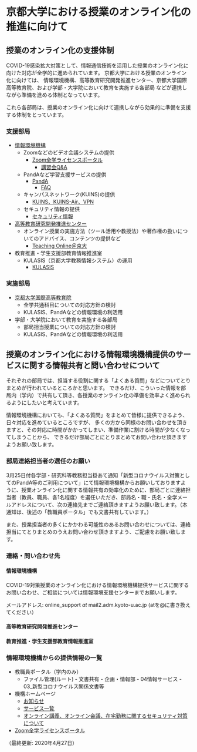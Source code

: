 # 京都大学における授業のオンライン化の推進に向けて

## 授業のオンライン化の支援体制

COVID-19感染拡大対策として、情報通信技術を活用した授業のオンライン化に向けた対応が全学的に進められています。
京都大学における授業のオンライン化に向けては、
情報環境機構、高等教育研究開発推進センター、京都大学国際高等教育院、および学部・大学院において教育を実施する各部局
などが連携しながら準備を進める体制となっています。

これら各部局は、授業のオンライン化に向けて連携しながら効果的に準備を支援する体制をとっています。

### 支援部局

- [情報環境機構](http://www.iimc.kyoto-u.ac.jp/)
  - Zoomなどのビデオ会議システムの提供
    - [Zoom全学ライセンスポータル](https://kyoto-u.github.io/online-edu/zoom)
      - [講習会Q&A](https://kubar.rd.iimc.kyoto-u.ac.jp/zoom/qa.html)
  - PandAなど学習支援サービスの提供
    - [PandA](http://www.iimc.kyoto-u.ac.jp/ja/services/lms/)
      - [FAQ](http://www.iimc.kyoto-u.ac.jp/ja/faq/lms/panda/)
  - キャンパスネットワーク(KUINS)の提供
    - [KUINS、KUINS-Air、VPN](https://www.iimc.kyoto-u.ac.jp/ja/services/kuins/)
  - セキュリティ情報の提供
    - [セキュリティ情報](http://www.iimc.kyoto-u.ac.jp/ja/whatsnew/security/index.html)
- [高等教育研究開発推進センター](https://www.highedu.kyoto-u.ac.jp/)
  - オンライン授業の実施方法（ツール活用や教授法）や著作権の扱いについてのアドバイス、コンテンツの提供など
    - [Teaching Online＠京大](https://www.highedu.kyoto-u.ac.jp/connect/teachingonline/)
- 教育推進・学生支援部教育情報推進室
  - KULASIS（京都大学教務情報システム）の運用
    - [KULASIS](https://www.z.k.kyoto-u.ac.jp/freshman-guide/kulasis)

### 実施部局

- [京都大学国際高等教育院](https://www.z.k.kyoto-u.ac.jp/)
  - 全学共通科目についての対応方針の検討
  - KULASIS、PandAなどの情報環境の利活用
- 学部・大学院において教育を実施する各部局
  - 部局担当授業についての対応方針の検討
  - KULASIS、PandAなどの情報環境の利活用
  
## 授業のオンライン化における情報環境機構提供のサービスに関する情報共有と問い合わせについて

それぞれの部局では、担当する役割に関する「よくある質問」などについてとりまとめが行われているところかと思います。
できるだけ、こういった情報を部局内（学内）で共有して頂き、各授業のオンライン化の準備を効率よく進められるようにしたいと考えています。

情報環境機構においても、「よくある質問」をまとめて皆様に提供できるよう、日々対応を進めているところですが、
多くの方から同様のお問い合わせを頂きますと、その対応に時間がかかってしまい、準備作業に割ける時間が少なくなってしまうことから、
できるだけ部局ごとにとりまとめてお問い合わせ頂きますようお願い致します。

### 部局連絡担当者の選任のお願い

3月25日付各学部・研究科等教務担当掛あて通知「新型コロナウイルス対策としてのPandA等のご利用について」にて情報環境機構からお願いしておりますように、授業オンライン化に関する情報共有の効率化のために、部局ごとに連絡担当者（教員、職員、各1名程度）を選任いただき、部局名・職・氏名・全学メールアドレスについて、次の連絡先までご連絡頂きますようお願い致します。（本通知は、後述の「教職員ポータル」でも文書共有しています。）

また、授業担当者の多くにかかわる可能性のあるお問い合わせについては、連絡担当にてとりまとめのうえお問い合わせ頂きますよう、ご配慮をお願い致します。

### 連絡・問い合わせ先

#### 情報環境機構

COVID-19対策授業のオンライン化における情報環境機構提供サービスに関するお問い合わせ、ご相談については情報環境支援センターまでお願いします。

メールアドレス: online_support _at_ mail2.adm.kyoto-u.ac.jp (atを@に書き換えてください）

#### 高等教育研究開発推進センター

#### 教育推進・学生支援部教育情報推進室

### 情報環境機構からの提供情報の一覧

- 教職員ポータル（学内のみ）
  - ファイル管理(ルート) - 文書共有 - 企画・情報部 - 04情報サービス - 03_新型コロナウイルス関係文書等
- 機構ホームページ
  - [お知らせ](http://www.iimc.kyoto-u.ac.jp/ja/whatsnew/information/)
  - [サービス一覧](http://www.iimc.kyoto-u.ac.jp/ja/services/)
  - [オンライン講義、オンライン会議、在宅勤務に関するセキュリティ対策について](http://www.iimc.kyoto-u.ac.jp/ja/whatsnew/security/index.html)
- [Zoom全学ライセンスポータル](https://kyoto-u.github.io/online-edu/zoom)

（最終更新: 2020年4月27日）
